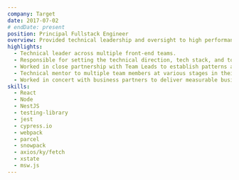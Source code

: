 ```yaml
---
company: Target
date: 2017-07-02
# endDate: present
position: Principal Fullstack Engineer
overview: Provided technical leadership and oversight to high performance team, tasked to create the custom reporting and visualization UI for Targets next generation Supply Chain software.
highlights:
  - Technical leader across multiple front-end teams.
  - Responsible for setting the technical direction, tech stack, and tooling.
  - Worked in close partnership with Team Leads to establish patterns and practices that can scale across multiple teams.
  - Technical mentor to multiple team members at various stages in their careers.
  - Worked in concert with business partners to deliver measurable business value in a timely manor.
skills:
  - React
  - Node
  - NestJS
  - testing-library
  - jest
  - cypress.io
  - webpack
  - parcel
  - snowpack
  - axios/ky/fetch
  - xstate
  - msw.js
---
```

